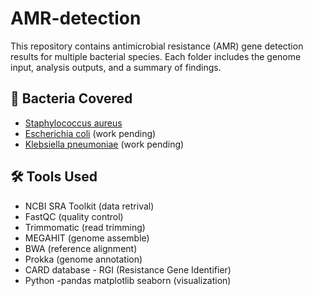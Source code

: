 
# AMR-detection

This repository contains antimicrobial resistance (AMR) gene detection results for multiple bacterial species.
Each folder includes the genome input, analysis outputs, and a summary of findings.

## 🧬 Bacteria Covered

- [Staphylococcus aureus](./Staphylococcus_aureus) 
- [Escherichia coli](./Escherichia_coli) (work pending)
- [Klebsiella pneumoniae](./Klebsiella_pneumoniae) (work pending)

## 🛠 Tools Used

- NCBI SRA Toolkit (data retrival)
- FastQC (quality control)
- Trimmomatic (read trimming)
- MEGAHIT (genome assemble)
- BWA (reference alignment)
- Prokka (genome annotation)
- CARD database - RGI (Resistance Gene Identifier)
- Python -pandas matplotlib seaborn (visualization)
